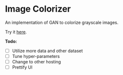 # Image Colorizer
An implementation of GAN to colorize grayscale images.

Try it [here](http://imgcolor.pythonanywhere.com/).

**Todo:**

- [ ] Utilize more data and other dataset
- [ ] Tune hyper-parameters
- [ ] Change to other hosting
- [ ] Prettify UI